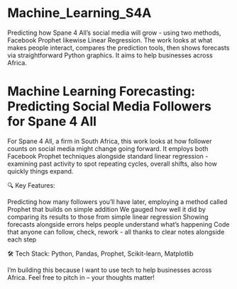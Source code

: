 # Machine_Learning_S4A
Predicting how Spane 4 All’s social media will grow - using two methods, Facebook Prophet likewise Linear Regression. The work looks at what makes people interact, compares the prediction tools, then shows forecasts via straightforward Python graphics. It aims to help businesses across Africa.

# Machine Learning Forecasting: Predicting Social Media Followers for Spane 4 All

For Spane 4 All, a firm in South Africa, this work looks at how follower counts on social media might change going forward. It employs both Facebook Prophet techniques alongside standard linear regression - examining past activity to spot repeating cycles, overall shifts, also how quickly things expand.

🔍 Key Features:

Predicting how many followers you’ll have later, employing a method called Prophet that builds on simple addition
We gauged how well it did by comparing its results to those from simple linear regression
Showing forecasts alongside errors helps people understand what’s happening
Code that anyone can follow, check, rework - all thanks to clear notes alongside each step

🛠️ Tech Stack: Python, Pandas, Prophet, Scikit-learn, Matplotlib

I’m building this because I want to use tech to help businesses across Africa. Feel free to pitch in – your thoughts matter!
